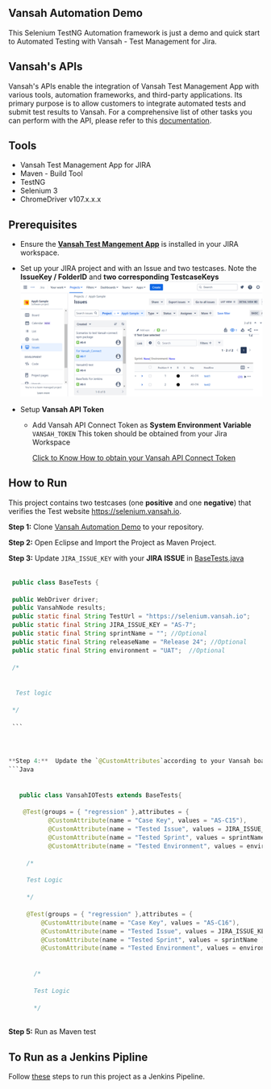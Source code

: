 ## Vansah Automation Demo

This Selenium TestNG Automation framework is just a demo and quick start to Automated Testing with Vansah - Test Management for Jira.

## Vansah's APIs


Vansah's APIs enable the integration of Vansah Test Management App with various tools, automation frameworks, and third-party applications. Its primary purpose is to allow customers to integrate automated tests and submit test results to Vansah. For a comprehensive list of other tasks you can perform with the API, please refer to this [documentation](https://apidoc.vansah.com/).


## Tools
<ul>
  <li>Vansah Test Management App for JIRA</li>
  <li>Maven - Build Tool</li>
  <li>TestNG</li>
  <li>Selenium 3</li>
  <li>ChromeDriver v107.x.x.x</li>
</ul>

## Prerequisites
  - Ensure the **[Vansah Test Mangement App](https://marketplace.atlassian.com/apps/1224250/vansah-test-management-for-jira?hosting=cloud&tab=overview)** is installed in your JIRA workspace.
- Set up your JIRA project and with an Issue and two testcases. Note the **IssueKey / FolderID** and  **two corresponding TestcaseKeys**
  ![Vansah_project](https://github.com/testpointcorp/connect-images/blob/main/JenkinsPipelineForVansahAutomationDemo/Jira_vansahProject.png)
- Setup **Vansah API Token**
       
  - Add Vansah API Connect Token as **System Environment Variable** `VANSAH_TOKEN`
    This token should be obtained from your Jira Workspace
    
    <a href="https://community.vansah.com/posts/how-to-generate-a-vansah-api-token-from-jira">Click to Know How to obtain your Vansah API Connect Token</a>


## How to Run

  This project contains two testcases (one **positive** and one **negative**) that verifies the Test website https://selenium.vansah.io.

**Step 1:** Clone [Vansah Automation Demo](https://github.com/testpointcorp/vansahSeleniumJavaDemo/tree/jenkins-job) to your repository.

**Step 2:** Open Eclipse and Import the Project as Maven Project.

 **Step 3:** Update `JIRA_ISSUE_KEY` with your **JIRA ISSUE** in  [BaseTests.java](https://github.com/testpointcorp/vansahSeleniumJavaDemo/blob/jenkins-job/src/test/java/testpack/BaseTests.java) 
    
   ```Java
 
    public class BaseTests {

	public WebDriver driver;
	public VansahNode results;
	public static final String TestUrl = "https://selenium.vansah.io";
	public static final String JIRA_ISSUE_KEY = "AS-7";
	public static final String sprintName = ""; //Optional
	public static final String releaseName = "Release 24"; //Optional
	public static final String environment = "UAT";  //Optional
	
	/*
	
	 
	 Test logic
	
	*/

    ```
        


 **Step 4:**  Update the `@CustomAttributes`according to your Vansah board in [VansahIOTests.java](https://github.com/testpointcorp/vansahSeleniumJavaDemo/blob/jenkins-job/src/test/java/testpack/VansahIOTests.java) 
 ```Java
   
   
      public class VansahIOTests extends BaseTests{
	
	   @Test(groups = { "regression" },attributes = {
			  @CustomAttribute(name = "Case Key", values = "AS-C15"),
		      @CustomAttribute(name = "Tested Issue", values = JIRA_ISSUE_KEY),
		      @CustomAttribute(name = "Tested Sprint", values = sprintName ),
		      @CustomAttribute(name = "Tested Environment", values = environment)})
		      
    	/* 
    	
    	Test Logic
    	
    	*/
    	
        @Test(groups = { "regression" },attributes = {
			@CustomAttribute(name = "Case Key", values = "AS-C16"),
		    @CustomAttribute(name = "Tested Issue", values = JIRA_ISSUE_KEY),
		    @CustomAttribute(name = "Tested Sprint", values = sprintName ),
		    @CustomAttribute(name = "Tested Environment", values = environment)})
		    
		    
		  /*
		  
		  Test Logic
		  
		  */
		      
   ```
    


**Step 5:** Run as Maven test
    

## To Run as a Jenkins Pipline
 Follow [these](https://github.com/testpointcorp/vansahSeleniumJavaDemo/blob/jenkins-job/Jenkins_Pipeline.md) steps to run this project as a Jenkins Pipeline.


    

